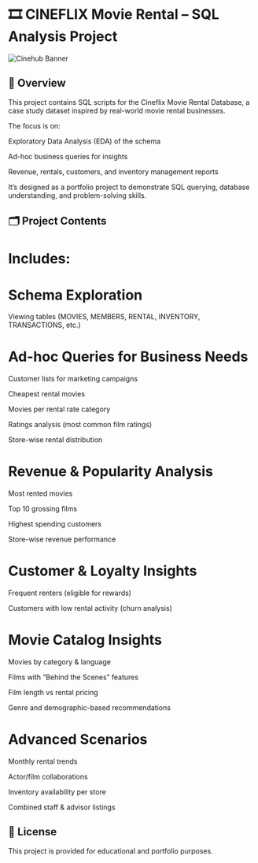 # 🎞 CINEFLIX Movie Rental – SQL Analysis Project

![Cinehub Banner](https://mars-images.imgix.net/seobot/filmgrail.com/658a324a896bdc25cc34dfde-5a45cbc3254de9016c096e1d7dafd6d2.png?auto=compress)

## 📌 Overview

  This project contains SQL scripts for the Cineflix Movie Rental Database, a case study dataset inspired by real-world movie rental businesses.
  
  The focus is on:
  
  Exploratory Data Analysis (EDA) of the schema
  
  Ad-hoc business queries for insights
  
  Revenue, rentals, customers, and inventory management reports
  
  It’s designed as a portfolio project to demonstrate SQL querying, database understanding, and problem-solving skills.

## 🗂️ Project Contents

# Includes:

# Schema Exploration 

Viewing tables (MOVIES, MEMBERS, RENTAL, INVENTORY, TRANSACTIONS, etc.)


# Ad-hoc Queries for Business Needs 

Customer lists for marketing campaigns

Cheapest rental movies

Movies per rental rate category

Ratings analysis (most common film ratings)

Store-wise rental distribution

# Revenue & Popularity Analysis 

Most rented movies

Top 10 grossing films

Highest spending customers

Store-wise revenue performance

# Customer & Loyalty Insights 

Frequent renters (eligible for rewards)

Customers with low rental activity (churn analysis)

# Movie Catalog Insights

Movies by category & language

Films with “Behind the Scenes” features

Film length vs rental pricing

Genre and demographic-based recommendations

# Advanced Scenarios

Monthly rental trends

Actor/film collaborations

Inventory availability per store

Combined staff & advisor listings
                                        
                                    
## 📜 License

This project is provided for educational and portfolio purposes.
